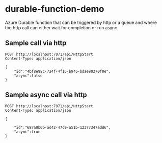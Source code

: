 # durable-function-demo

Azure Durable function that can be triggered by http or a queue and where the http call can either wait for completion or run async

## Sample call via http

```http
POST http://localhost:7071/api/HttpStart
Content-Type: application/json

{ 
	"id":"4bf8e98c-724f-4f15-b946-bdae90370f0e",
	"async":false
}
```

## Sample async call via http

```http
POST http://localhost:7071/api/HttpStart
Content-Type: application/json

{ 

	"id":"687a0b6b-ad42-47c9-a51b-12377347add6",
	"async":true
}
```



